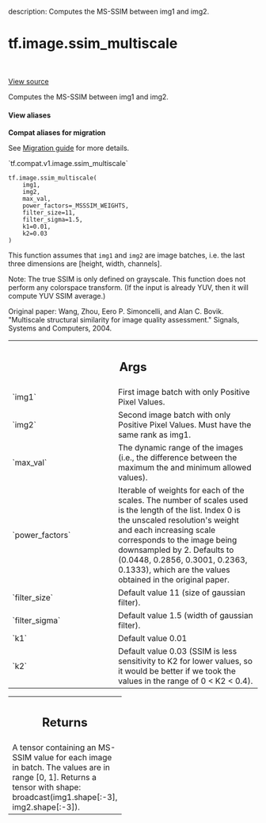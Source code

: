 description: Computes the MS-SSIM between img1 and img2.

<div itemscope itemtype="http://developers.google.com/ReferenceObject">
<meta itemprop="name" content="tf.image.ssim_multiscale" />
<meta itemprop="path" content="Stable" />
</div>

# tf.image.ssim_multiscale

<!-- Insert buttons and diff -->

<table class="tfo-notebook-buttons tfo-api nocontent" align="left">

</table>

<a target="_blank" class="external" href="/code/stable/tensorflow/python/ops/image_ops_impl.py">View source</a>



Computes the MS-SSIM between img1 and img2.

<section class="expandable">
  <h4 class="showalways">View aliases</h4>
  <p>
<b>Compat aliases for migration</b>
<p>See
<a href="https://www.tensorflow.org/guide/migrate">Migration guide</a> for
more details.</p>
<p>`tf.compat.v1.image.ssim_multiscale`</p>
</p>
</section>

<pre class="devsite-click-to-copy prettyprint lang-py tfo-signature-link">
<code>tf.image.ssim_multiscale(
    img1,
    img2,
    max_val,
    power_factors=_MSSSIM_WEIGHTS,
    filter_size=11,
    filter_sigma=1.5,
    k1=0.01,
    k2=0.03
)
</code></pre>



<!-- Placeholder for "Used in" -->

This function assumes that `img1` and `img2` are image batches, i.e. the last
three dimensions are [height, width, channels].

Note: The true SSIM is only defined on grayscale.  This function does not
perform any colorspace transform.  (If the input is already YUV, then it will
compute YUV SSIM average.)

Original paper: Wang, Zhou, Eero P. Simoncelli, and Alan C. Bovik. "Multiscale
structural similarity for image quality assessment." Signals, Systems and
Computers, 2004.

<!-- Tabular view -->
 <table class="responsive fixed orange">
<colgroup><col width="214px"><col></colgroup>
<tr><th colspan="2"><h2 class="add-link">Args</h2></th></tr>

<tr>
<td>
`img1`
</td>
<td>
First image batch with only Positive Pixel Values.
</td>
</tr><tr>
<td>
`img2`
</td>
<td>
Second image batch with only Positive Pixel Values. Must have the
same rank as img1.
</td>
</tr><tr>
<td>
`max_val`
</td>
<td>
The dynamic range of the images (i.e., the difference between the
maximum the and minimum allowed values).
</td>
</tr><tr>
<td>
`power_factors`
</td>
<td>
Iterable of weights for each of the scales. The number of
scales used is the length of the list. Index 0 is the unscaled
resolution's weight and each increasing scale corresponds to the image
being downsampled by 2.  Defaults to (0.0448, 0.2856, 0.3001, 0.2363,
0.1333), which are the values obtained in the original paper.
</td>
</tr><tr>
<td>
`filter_size`
</td>
<td>
Default value 11 (size of gaussian filter).
</td>
</tr><tr>
<td>
`filter_sigma`
</td>
<td>
Default value 1.5 (width of gaussian filter).
</td>
</tr><tr>
<td>
`k1`
</td>
<td>
Default value 0.01
</td>
</tr><tr>
<td>
`k2`
</td>
<td>
Default value 0.03 (SSIM is less sensitivity to K2 for lower values, so
it would be better if we took the values in the range of 0 < K2 < 0.4).
</td>
</tr>
</table>



<!-- Tabular view -->
 <table class="responsive fixed orange">
<colgroup><col width="214px"><col></colgroup>
<tr><th colspan="2"><h2 class="add-link">Returns</h2></th></tr>
<tr class="alt">
<td colspan="2">
A tensor containing an MS-SSIM value for each image in batch.  The values
are in range [0, 1].  Returns a tensor with shape:
broadcast(img1.shape[:-3], img2.shape[:-3]).
</td>
</tr>

</table>

